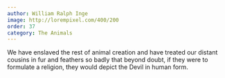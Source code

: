 ```yaml
---
author: William Ralph Inge
image: http://lorempixel.com/400/200
order: 37
category: The Animals
---
```


We have enslaved the rest of animal creation and have treated our distant cousins in fur and feathers so badly that beyond doubt, if they were to formulate a religion, they would depict the Devil in human form.
